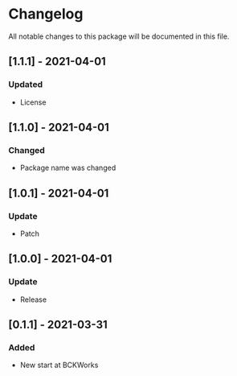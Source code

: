# Changelog
All notable changes to this package will be documented in this file.

## [1.1.1] - 2021-04-01

### Updated

- License

## [1.1.0] - 2021-04-01

### Changed

- Package name was changed

## [1.0.1] - 2021-04-01

### Update

- Patch

## [1.0.0] - 2021-04-01

### Update

- Release

## [0.1.1] - 2021-03-31

### Added 

- New start at BCKWorks
